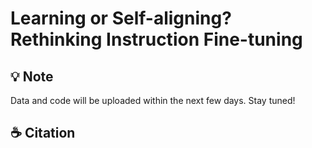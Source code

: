 # Learning or Self-aligning? Rethinking Instruction Fine-tuning

## 💡 Note
Data and code will be uploaded within the next few days. Stay tuned!



## ☕️ Citation
```

```
